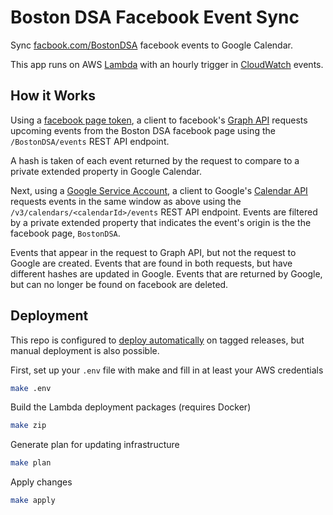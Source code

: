 # Boston DSA Facebook Event Sync

Sync [facbook.com/BostonDSA](https://facebook.com/BostonDSA/events) facebook events to Google Calendar.

This app runs on AWS [Lambda](https://aws.amazon.com/lambda/) with an hourly trigger in [CloudWatch](https://aws.amazon.com/cloudwatch) events.

## How it Works

Using a [facebook page token](https://developers.facebook.com/docs/pages/access-tokens), a client to facebook's [Graph API](https://github.com/mobolic/facebook-sdk) requests upcoming events from the Boston DSA facebook page using the `/BostonDSA/events` REST API endpoint.

A hash is taken of each event returned by the request to compare to a private extended property in Google Calendar.

Next, using a [Google Service Account](https://cloud.google.com/iam/docs/understanding-service-accounts), a client to Google's [Calendar API](https://developers.google.com/calendar/v3/reference/) requests events in the same window as above using the `/v3/calendars/<calendarId>/events` REST API endpoint. Events are filtered by a private extended property that indicates the event's origin is the the facebook page, `BostonDSA`.

Events that appear in the request to Graph API, but not the request to Google are created. Events that are found in both requests, but have different hashes are updated in Google. Events that are returned by Google, but can no longer be found on facebook are deleted.

## Deployment

This repo is configured to [deploy automatically](./.travis.yml) on tagged releases, but manual deployment is also possible.

First, set up your `.env` file with make and fill in at least your AWS credentials

```bash
make .env
```

Build the Lambda deployment packages (requires Docker)

```bash
make zip
```

Generate plan for updating infrastructure

```bash
make plan
```

Apply changes

```bash
make apply
```
